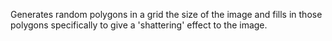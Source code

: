 Generates random polygons in a grid the size of the image and fills in those polygons specifically to give a 'shattering' effect to the image.
